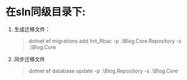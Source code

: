 ﻿# 在sln同级目录下:

1. 生成迁移文件：
   >   dotnet ef migrations add Init_Rbac -p .\Blog.Core.Repository -s .\Blog.Core
2. 同步迁移文件
   >  dotnet ef database update -p .\Blog.Repository -s .\Blog.Core